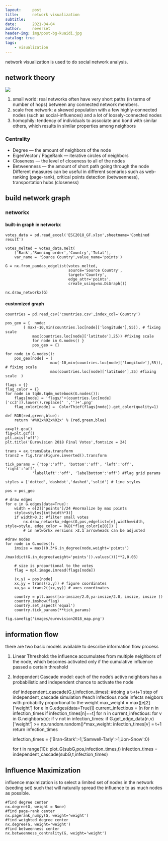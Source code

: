 ```yaml
---
layout:     post
title:      network visualization
subtitle:   
date:       2021-04-04
author:     neverset
header-img: img/post-bg-kuaidi.jpg
catalog: true
tags:
    - visualization
---
```


network visualization is used to do social network analysis.
## network theory
![](https://raw.githubusercontent.com/neverset123/cloudimg/master/Img20210405151020.png)
1. small world: real networks often have very short paths (in terms of number of hops) between any connected network members.
2. scale free network: a skewed population with a few highly-connected nodes (such as social-influences) and a lot of loosely-connected nodes
3. homophily: tendency of individuals to associate and bond with similar others, which results in similar properties among neighbors
### Centrality
* Degree — the amount of neighbors of the node
* EigenVector / PageRank — iterative circles of neighbors
* Closeness — the level of closeness to all of the nodes
* Betweenness — the amount of short path going through the node
Different measures can be useful in different scenarios such as web-ranking (page-rank), critical points detection (betweenness), transportation hubs (closeness)
## build network graph

### networkx
#### built-in graph in networkx

    votes_data = pd.read_excel('ESC2018_GF.xlsx',sheetname='Combined result')

    votes_melted = votes_data.melt(
        ['Rank','Running order','Country','Total'],
        var_name = 'Source Country',value_name='points')    
        
    G = nx.from_pandas_edgelist(votes_melted, 
                                source='Source Country',
                                target='Country',
                                edge_attr='points',
                                create_using=nx.DiGraph())
                                
    nx.draw_networkx(G)

#### customized graph

    countries = pd.read_csv('countries.csv',index_col='Country')

    pos_geo = {  node: 
            ( max(-10,min(countries.loc[node]['longitude'],55)), # fixing scale
                max(countries.loc[node]['latitude'],25)) #fixing scale
                for node in G.nodes() }
                pos_geo = {}
                
    for node in G.nodes():
        pos_geo[node] = (
                        max(-10,min(countries.loc[node]['longitude'],55)), # fixing scale
                        max(countries.loc[node]['latitude'],25) #fixing scale  )
        
    flags = {}
    flag_color = {}
    for node in tqdm.tqdm_notebook(G.nodes()):
        flags[node] = 'flags/'+(countries.loc[node]['cc3']).lower().replace(' ','')+'.png'   
        flag_color[node] =  ColorThief(flags[node]).get_color(quality=1)
        
    def RGB(red,green,blue): 
        return '#%02x%02x%02x' % (red,green,blue)

    ax=plt.gca()
    fig=plt.gcf()
    plt.axis('off')
    plt.title('Eurovision 2018 Final Votes',fontsize = 24)

    trans = ax.transData.transform
    trans2 = fig.transFigure.inverted().transform

    tick_params = {'top':'off', 'bottom':'off', 'left':'off', 'right':'off',
                'labelleft':'off', 'labelbottom':'off'} #flag grid params

    styles = ['dotted','dashdot','dashed','solid'] # line styles

    pos = pos_geo
        
    # draw edges
    for e in G.edges(data=True):
        width = e[2]['points']/24 #normalize by max points
        style=styles[int(width*3)]
        if width>0.3: #filter small votes
            nx.draw_networkx_edges(G,pos,edgelist=[e],width=width, style=style, edge_color = RGB(*flag_color[e[0]]) )
            # in networkx versions >2.1 arrowheads can be adjusted

    #draw nodes    
    for node in G.nodes():      
        imsize = max((0.3*G.in_degree(node,weight='points')
                    /max(dict(G.in_degree(weight='points')).values()))**2,0.03)
        
        # size is proportional to the votes
        flag = mpl.image.imread(flags[node])
        
        (x,y) = pos[node]
        xx,yy = trans((x,y)) # figure coordinates
        xa,ya = trans2((xx,yy)) # axes coordinates
        
        country = plt.axes([xa-imsize/2.0,ya-imsize/2.0, imsize, imsize ])
        country.imshow(flag)
        country.set_aspect('equal')
        country.tick_params(**tick_params)
        
    fig.savefig('images/eurovision2018_map.png')

## information flow
there are two basic models available to describe information flow process
1. Linear Threshold: the influence accumulates from multiple neighbors of the node, which becomes activated only if the cumulative influence passed a certain threshold
2. Independent Cascade model: each of the node’s active neighbors has a probabilistic and independent chance to activate the node

    def independent_cascade(G,t,infection_times):
        #doing a t->t+1 step of independent_cascade simulation
        #each infectious node infects neigbors with probabilty proportional to the weight
        max_weight = max([e[2]['weight'] for e in G.edges(data=True)])
        current_infectious = [n for n in infection_times if infection_times[n]==t]
        for n in current_infectious:
            for v in G.neighbors(n):
                if v not in infection_times:
                    if  G.get_edge_data(n,v)['weight'] >= np.random.random()*max_weight:
                        infection_times[v] = t+1
        return infection_times


    infection_times = {'Bran-Stark':-1,'Samwell-Tarly':-1,'Jon-Snow':0}

    for t in range(10):
        plot_G(subG,pos,infection_times,t)
        infection_times = independent_cascade(subG,t,infection_times)

## Influence Maximization
influence maximization is to select a limited set of nodes in the network (seeding set) such that will naturally spread the influence to as much nodes as possible.

    #find degree center
    nx.degree(G, weight = None)
    #find page-rank center
    nx.pagerank_numpy(G, weight='weight')
    #find weighted degree center
    nx.degree(G, weight='weight')
    #find betweenness center
    nx.betweenness_centrality(G, weight='weight')